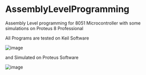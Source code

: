 # AssemblyLevelProgramming
Assembly Level programming for 8051 Microcontroller with some simulations on Proteus 8 Professional

All Programs are tested on Keil Software

![image](https://user-images.githubusercontent.com/41485907/170434221-7fb966b9-f287-4b0b-b703-8d66313297ff.png)

and Simulated on Proteus Software

![image](https://user-images.githubusercontent.com/41485907/170434310-20fbcf8c-6c5f-40ed-9c91-d2956b81cedc.png)


